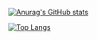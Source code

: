[![Anurag's GitHub stats](https://github-readme-stats.vercel.app/api?username=afrikanochka&hide=contribs,prs&count_private=true&show_icons=true&theme=cobalt)](https://github.com/anuraghazra/github-readme-stats)

[![Top Langs](https://github-readme-stats.vercel.app/api/top-langs/?username=afrikanochka&layout=compact&hide=html,css,javascript,react,redux,typescript&langs_count=8)](https://github.com/anuraghazra/github-readme-stats)
